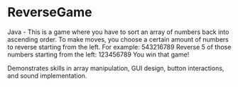 # ReverseGame
Java - This is a game where you have to sort an array of numbers back into ascending order. To make moves, you choose a certain amount of numbers to reverse starting from the left. For example: 
543216789
Reverse 5 of those numbers starting from the left:
123456789
You win that game!

Demonstrates skills in array manipulation, GUI design, button interactions, and sound implementation.
